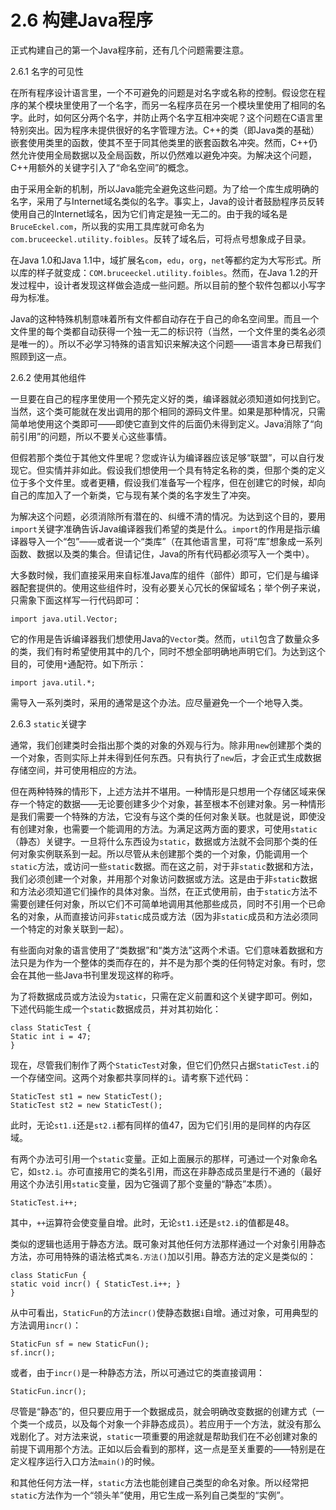 # 2.6 构建Java程序


正式构建自己的第一个Java程序前，还有几个问题需要注意。

2.6.1 名字的可见性

在所有程序设计语言里，一个不可避免的问题是对名字或名称的控制。假设您在程序的某个模块里使用了一个名字，而另一名程序员在另一个模块里使用了相同的名字。此时，如何区分两个名字，并防止两个名字互相冲突呢？这个问题在C语言里特别突出。因为程序未提供很好的名字管理方法。C++的类（即Java类的基础）嵌套使用类里的函数，使其不至于同其他类里的嵌套函数名冲突。然而，C++仍然允许使用全局数据以及全局函数，所以仍然难以避免冲突。为解决这个问题，C++用额外的关键字引入了“命名空间”的概念。

由于采用全新的机制，所以Java能完全避免这些问题。为了给一个库生成明确的名字，采用了与Internet域名类似的名字。事实上，Java的设计者鼓励程序员反转使用自己的Internet域名，因为它们肯定是独一无二的。由于我的域名是`BruceEckel.com`，所以我的实用工具库就可命名为`com.bruceeckel.utility.foibles`。反转了域名后，可将点号想象成子目录。

在Java 1.0和Java 1.1中，域扩展名`com`，`edu`，`org`，`net`等都约定为大写形式。所以库的样子就变成：`COM.bruceeckel.utility.foibles`。然而，在Java 1.2的开发过程中，设计者发现这样做会造成一些问题。所以目前的整个软件包都以小写字母为标准。

Java的这种特殊机制意味着所有文件都自动存在于自己的命名空间里。而且一个文件里的每个类都自动获得一个独一无二的标识符（当然，一个文件里的类名必须是唯一的）。所以不必学习特殊的语言知识来解决这个问题——语言本身已帮我们照顾到这一点。

2.6.2 使用其他组件

一旦要在自己的程序里使用一个预先定义好的类，编译器就必须知道如何找到它。当然，这个类可能就在发出调用的那个相同的源码文件里。如果是那种情况，只需简单地使用这个类即可——即使它直到文件的后面仍未得到定义。Java消除了“向前引用”的问题，所以不要关心这些事情。

但假若那个类位于其他文件里呢？您或许认为编译器应该足够“联盟”，可以自行发现它。但实情并非如此。假设我们想使用一个具有特定名称的类，但那个类的定义位于多个文件里。或者更糟，假设我们准备写一个程序，但在创建它的时候，却向自己的库加入了一个新类，它与现有某个类的名字发生了冲突。

为解决这个问题，必须消除所有潜在的、纠缠不清的情况。为达到这个目的，要用`import`关键字准确告诉Java编译器我们希望的类是什么。`import`的作用是指示编译器导入一个“包”——或者说一个“类库”（在其他语言里，可将“库”想象成一系列函数、数据以及类的集合。但请记住，Java的所有代码都必须写入一个类中）。

大多数时候，我们直接采用来自标准Java库的组件（部件）即可，它们是与编译器配套提供的。使用这些组件时，没有必要关心冗长的保留域名；举个例子来说，只需象下面这样写一行代码即可：

```
import java.util.Vector;
```

它的作用是告诉编译器我们想使用Java的`Vector`类。然而，`util`包含了数量众多的类，我们有时希望使用其中的几个，同时不想全部明确地声明它们。为达到这个目的，可使用`*`通配符。如下所示：

```
import java.util.*;
```

需导入一系列类时，采用的通常是这个办法。应尽量避免一个一个地导入类。

2.6.3 `static`关键字

通常，我们创建类时会指出那个类的对象的外观与行为。除非用`new`创建那个类的一个对象，否则实际上并未得到任何东西。只有执行了`new`后，才会正式生成数据存储空间，并可使用相应的方法。

但在两种特殊的情形下，上述方法并不堪用。一种情形是只想用一个存储区域来保存一个特定的数据——无论要创建多少个对象，甚至根本不创建对象。另一种情形是我们需要一个特殊的方法，它没有与这个类的任何对象关联。也就是说，即使没有创建对象，也需要一个能调用的方法。为满足这两方面的要求，可使用`static`（静态）关键字。一旦将什么东西设为`static`，数据或方法就不会同那个类的任何对象实例联系到一起。所以尽管从未创建那个类的一个对象，仍能调用一个`static`方法，或访问一些`static`数据。而在这之前，对于非`static`数据和方法，我们必须创建一个对象，并用那个对象访问数据或方法。这是由于非`static`数据和方法必须知道它们操作的具体对象。当然，在正式使用前，由于`static`方法不需要创建任何对象，所以它们不可简单地调用其他那些成员，同时不引用一个已命名的对象，从而直接访问非`static`成员或方法（因为非`static`成员和方法必须同一个特定的对象关联到一起）。

有些面向对象的语言使用了“类数据”和“类方法”这两个术语。它们意味着数据和方法只是为作为一个整体的类而存在的，并不是为那个类的任何特定对象。有时，您会在其他一些Java书刊里发现这样的称呼。

为了将数据成员或方法设为`static`，只需在定义前置和这个关键字即可。例如，下述代码能生成一个`static`数据成员，并对其初始化：

```
class StaticTest {
Static int i = 47;
}
```

现在，尽管我们制作了两个`StaticTest`对象，但它们仍然只占据`StaticTest.i`的一个存储空间。这两个对象都共享同样的`i`。请考察下述代码：

```
StaticTest st1 = new StaticTest();
StaticTest st2 = new StaticTest();
```

此时，无论`st1.i`还是`st2.i`都有同样的值47，因为它们引用的是同样的内存区域。

有两个办法可引用一个`static`变量。正如上面展示的那样，可通过一个对象命名它，如`st2.i`。亦可直接用它的类名引用，而这在非静态成员里是行不通的（最好用这个办法引用`static`变量，因为它强调了那个变量的“静态”本质）。

```
StaticTest.i++;
```

其中，`++`运算符会使变量自增。此时，无论`st1.i`还是`st2.i`的值都是48。

类似的逻辑也适用于静态方法。既可象对其他任何方法那样通过一个对象引用静态方法，亦可用特殊的语法格式`类名.方法()`加以引用。静态方法的定义是类似的：

```
class StaticFun {
static void incr() { StaticTest.i++; }
}
```

从中可看出，`StaticFun`的方法`incr()`使静态数据`i`自增。通过对象，可用典型的方法调用`incr()`：

```
StaticFun sf = new StaticFun();
sf.incr();
```

或者，由于`incr()`是一种静态方法，所以可通过它的类直接调用：

```
StaticFun.incr();
```

尽管是“静态”的，但只要应用于一个数据成员，就会明确改变数据的创建方式（一个类一个成员，以及每个对象一个非静态成员）。若应用于一个方法，就没有那么戏剧化了。对方法来说，`static`一项重要的用途就是帮助我们在不必创建对象的前提下调用那个方法。正如以后会看到的那样，这一点是至关重要的——特别是在定义程序运行入口方法`main()`的时候。

和其他任何方法一样，`static`方法也能创建自己类型的命名对象。所以经常把`static`方法作为一个“领头羊”使用，用它生成一系列自己类型的“实例”。
